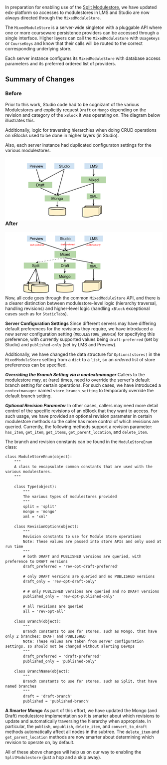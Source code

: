 In preparation for enabling use of the [Split Modulestore](https://github.com/edx/edx-platform/wiki/Split%3A-the-versioning%2C-structure-saving-DAO), we have updated edx-platform so accesses to modulestores in LMS and Studio are now always directed through the `MixedModuleStore`.

The `MixedModuleStore` is a server-wide singleton with a pluggable API where one or more courseware persistence providers can be accessed through a single interface.  Higher layers can call the `MixedModuleStore` with `UsageKeys` or `CourseKeys` and know that their calls will be routed to the correct corresponding underlying store.  

Each server instance configures its `MixedModuleStore` with database access parameters and its preferred ordered list of providers.

## Summary of Changes
### Before
Prior to this work, Studio code had to be cognizant of the various Modulestores and explicitly request `Draft` or `Mongo` depending on the revision and category of the `xBlock` it was operating on.  The diagram below illustrates this.

Additionally, logic for traversing hierarchies when doing CRUD operations on xBlocks used to be done in higher layers (in Studio).  

Also, each server instance had duplicated configuraton settings for the various modulestores.   

<img alt="master" src="git-diagrams/mixed_modulestore_before.png" style="float:right">

### After
<img alt="master" src="git-diagrams/mixed_modulestore_after.png" style="float:right">

Now, all code goes through the common `MixedModuleStore` API, and there is a clearer distinction between modulestore-level logic (hierarchy traversal, handling revisions) and higher-level logic (handling `xBlock` exceptional cases such as for `StaticTab`s).

**Server Configuration Settings**
Since different servers may have differing default preferences for the revisions they require, we have 
introduced a new server configuration setting (`MODULESTORE_BRANCH`) for specifying this preference, with currently supported values being `draft-preferred` (set by Studio) and `published-only` (set by LMS and Preview).

Additionally, we have changed the data structure for `Options[stores]` in the `MixedModuleStore` setting from a `dict` to a `list`, so an _ordered_ list of store preferences can be specified.

***Overriding the Branch Setting via a contextmanager***
Callers to the modulestore may, at (rare) times, need to override the server's default branch setting for certain operations.  For such cases, we have introduced a `contextmanager` named `store_branch_setting` to temporarily override the default branch setting.

***Optional Revision Parameter***
In other cases, callers may need more detail control of the specific revisions of an xBlock that they want to access.  For such usage, we have provided an optional revision parameter in certain modulestore methods so the caller has more control of which revisions are queried. Currently, the following methods support a revision parameter: `has_item`, `get_item`, `get_items`, `get_parent_location`, and `delete_item`.

The branch and revision constants can be found in the `ModuleStoreEnum` class:

```
class ModuleStoreEnum(object):
    """
    A class to encapsulate common constants that are used with the various modulestores.
    """

    class Type(object):
        """
        The various types of modulestores provided
        """
        split = 'split'
        mongo = 'mongo'
        xml = 'xml'

    class RevisionOption(object):
        """
        Revision constants to use for Module Store operations
        Note: These values are passed into store APIs and only used at run time
        """
        # both DRAFT and PUBLISHED versions are queried, with preference to DRAFT versions
        draft_preferred = 'rev-opt-draft-preferred'

        # only DRAFT versions are queried and no PUBLISHED versions
        draft_only = 'rev-opt-draft-only'

        # # only PUBLISHED versions are queried and no DRAFT versions
        published_only = 'rev-opt-published-only'

        # all revisions are queried
        all = 'rev-opt-all'

    class Branch(object):
        """
        Branch constants to use for stores, such as Mongo, that have only 2 branches: DRAFT and PUBLISHED
        Note: These values are taken from server configuration settings, so should not be changed without alerting DevOps
        """
        draft_preferred = 'draft-preferred'
        published_only = 'published-only'

    class BranchName(object):
        """
        Branch constants to use for stores, such as Split, that have named branches
        """
        draft = 'draft-branch'
        published = 'published-branch'
```

**A Smarter Mongo**
As part of this effort, we have updated the Mongo (and Draft) modulestore implementation so it is smarter about which revisions to update and automatically traversing the hierarchy when appropriate.  In particular, the `publish`, `unpublish`, `delete_item`, and `convert_to_draft` methods automatically affect all nodes in the subtree.  The `delete_item` and `get_parent_location` methods are now smarter about determining which revision to operate on, by default.


All of these above changes will help us on our way to enabling the `SplitModulestore` (just a hop and a skip away).